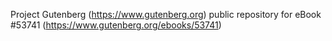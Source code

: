 Project Gutenberg (https://www.gutenberg.org) public repository for
eBook #53741 (https://www.gutenberg.org/ebooks/53741)
